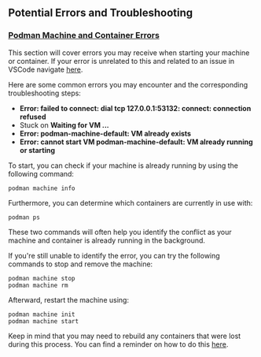 ## Potential Errors and Troubleshooting

### <u><b>Podman Machine and Container Errors</b></u>

This section will cover errors you may receive when starting your machine or container. If your error is unrelated to this and related to an issue in VSCode navigate [here](#vscode-extension-errors).

Here are some common errors you may encounter and the corresponding troubleshooting steps:
* <b>Error: failed to connect: dial tcp 127.0.0.1:53132: connect: connection refused</b>
* Stuck on <b>Waiting for VM ...</b>
* <b>Error: podman-machine-default: VM already exists</b>
* <b> Error: cannot start VM podman-machine-default: VM already running or starting </b>

To start, you can check if your machine is already running by using the following command:

```
podman machine info
```

Furthermore, you can determine which containers are currently in use with:

```
podman ps
```

These two commands will often help you identify the conflict as your machine and container is already running in the background. 

If you're still unable to identify the error, you can try the following commands to stop and remove the machine:

```
podman machine stop
podman machine rm
```

Afterward, restart the machine using:

```
podman machine init
podman machine start
```

Keep in mind that you may need to rebuild any containers that were lost during this process. You can find a reminder on how to do this [here](#creating-a-ucr-associated-container).


